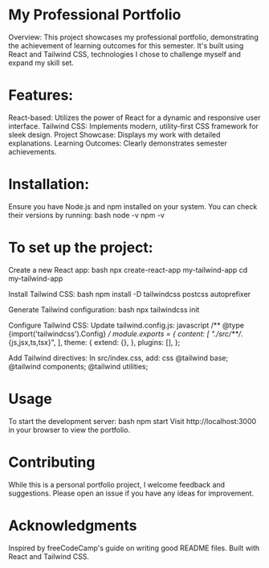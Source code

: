 # My Professional Portfolio

Overview:
This project showcases my professional portfolio, demonstrating the achievement of learning outcomes for this semester. It's built using React and Tailwind CSS, technologies I chose to challenge myself and expand my skill set.

# Features:
React-based: Utilizes the power of React for a dynamic and responsive user interface.
Tailwind CSS: Implements modern, utility-first CSS framework for sleek design.
Project Showcase: Displays my work with detailed explanations.
Learning Outcomes: Clearly demonstrates semester achievements.

# Installation:
Ensure you have Node.js and npm installed on your system. You can check their versions by running:
bash
node -v
npm -v

# To set up the project:
Create a new React app:
bash
npx create-react-app my-tailwind-app
cd my-tailwind-app

Install Tailwind CSS:
bash
npm install -D tailwindcss postcss autoprefixer

Generate Tailwind configuration:
bash
npx tailwindcss init

Configure Tailwind CSS:
Update tailwind.config.js:
javascript
/** @type {import('tailwindcss').Config} */
module.exports = {
  content: [
    "./src/**/*.{js,jsx,ts,tsx}",
  ],
  theme: {
    extend: {},
  },
  plugins: [],
};

Add Tailwind directives:
In src/index.css, add:
css
@tailwind base;
@tailwind components;
@tailwind utilities;

# Usage
To start the development server:
bash
npm start
Visit http://localhost:3000 in your browser to view the portfolio.

# Contributing
While this is a personal portfolio project, I welcome feedback and suggestions. Please open an issue if you have any ideas for improvement.

# Acknowledgments
Inspired by freeCodeCamp's guide on writing good README files.
Built with React and Tailwind CSS.